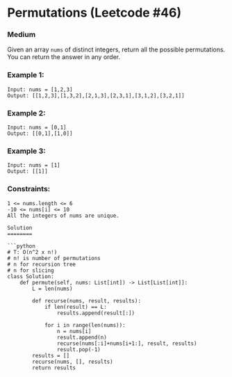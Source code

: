 Permutations (Leetcode #46)
===============================
### Medium
Given an array `nums` of distinct integers, return all the possible permutations. You can return the answer in any order.

### Example 1:
```
Input: nums = [1,2,3]
Output: [[1,2,3],[1,3,2],[2,1,3],[2,3,1],[3,1,2],[3,2,1]]
```

### Example 2:
```
Input: nums = [0,1]
Output: [[0,1],[1,0]]
```

### Example 3:
```
Input: nums = [1]
Output: [[1]]
``` 

### Constraints:
```
1 <= nums.length <= 6
-10 <= nums[i] <= 10
All the integers of nums are unique.
```

```
Solution
========

```python
# T: O(n^2 x n!)
# n! is number of permutations
# n for recursion tree
# n for slicing
class Solution:
    def permute(self, nums: List[int]) -> List[List[int]]:
        L = len(nums)

        def recurse(nums, result, results):
            if len(result) == L:
                results.append(result[:])
            
            for i in range(len(nums)):
                n = nums[i]
                result.append(n)
                recurse(nums[:i]+nums[i+1:], result, results)
                result.pop(-1)
        results = []
        recurse(nums, [], results)
        return results
```
